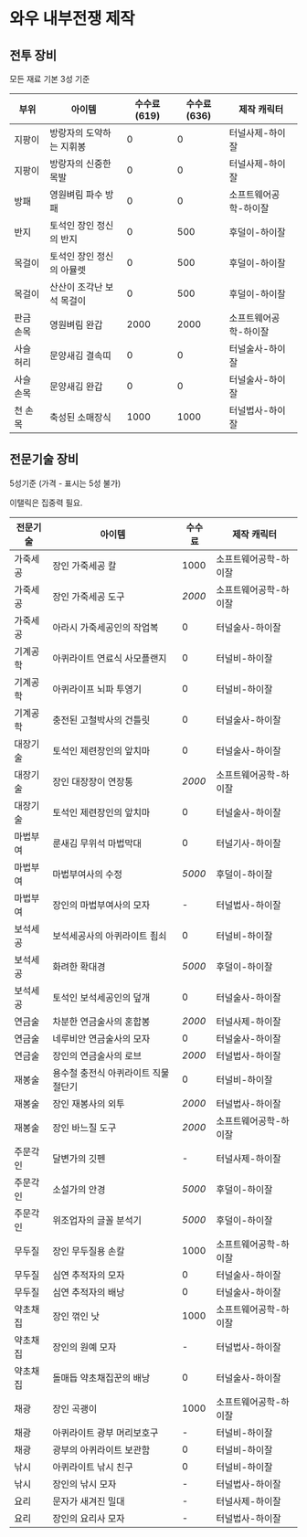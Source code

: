 # 와우 내부전쟁 제작

## 전투 장비

모든 재료 기본 3성 기준

| 부위 | 아이템 | 수수료(619) | 수수료 (636) | 제작 캐릭터 |
|-|-|-|-|-|
|지팡이|방랑자의 도약하는 지휘봉|0|0|터널사제-하이잘|
|지팡이|방랑자의 신중한 목발|0|0|터널사제-하이잘|
|방패|영원벼림 파수 방패|0|0|소프트웨어공학-하이잘|
|반지|토석인 장인 정신의 반지|0|500|후덜이-하이잘|
|목걸이|토석인 장인 정신의 아뮬렛|0|500|후덜이-하이잘|
|목걸이|산산이 조각난 보석 목걸이|0|500|후덜이-하이잘|
|판금 손목|영원벼림 완갑|2000|2000|소프트웨어공학-하이잘|
|사슬 허리|문양새김 결속띠|0|0|터널술사-하이잘|
|사슬 손목|문양새김 완갑|0|0|터널술사-하이잘|
|천 손목|축성된 소매장식|1000|1000|터널법사-하이잘|

## 전문기술 장비

5성기준 (가격 - 표시는 5성 불가)

이탤릭은 집중력 필요.

| 전문기술 | 아이템 | 수수료 | 제작 캐릭터 |
|-|-|-|-|
|가죽세공|장인 가죽세공 칼|1000|소프트웨어공학-하이잘|
|가죽세공|장인 가죽세공 도구|_2000_|소프트웨어공학-하이잘|
|가죽세공|아라시 가죽세공인의 작업복|0|터널술사-하이잘|
|기계공학|아퀴라이트 연료식 사모플랜지|0|터널비-하이잘|
|기계공학|아퀴라이프 뇌파 투영기|0|터널비-하이잘|
|기계공학|충전된 고철박사의 건틀릿|0|터널술사-하이잘|
|대장기술|토석인 제련장인의 앞치마|0|터널술사-하이잘|
|대장기술|장인 대장장이 연장통|_2000_|소프트웨어공학-하이잘|
|대장기술|토석인 제련장인의 앞치마|0|터널술사-하이잘|
|마법부여|룬새김 무위석 마법막대|0|터널기사-하이잘|
|마법부여|마법부여사의 수정|_5000_|후덜이-하이잘|
|마법부여|장인의 마법부여사의 모자|-|터널법사-하이잘|
|보석세공|보석세공사의 아퀴라이트 죔쇠|0|터널비-하이잘|
|보석세공|화려한 확대경|_5000_|후덜이-하이잘|
|보석세공|토석인 보석세공인의 덮개|0|터널술사-하이잘|
|연금술|차분한 연금술사의 혼합봉|_2000_|터널사제-하이잘|
|연금술|네루비안 연금술사의 모자|0|터널술사-하이잘|
|연금술|장인의 연금술사의 로브|_2000_|터널법사-하이잘|
|재봉술|용수철 충전식 아퀴라이트 직물 절단기|0|터널비-하이잘|
|재봉술|장인 재봉사의 외투|_2000_|터널법사-하이잘|
|재봉술|장인 바느질 도구|_2000_|소프트웨어공학-하이잘|
|주문각인|달변가의 깃펜|-|터널사제-하이잘|
|주문각인|소설가의 안경|_5000_|후덜이-하이잘|
|주문각인|위조업자의 글꼴 분석기|_5000_|후덜이-하이잘|
|무두질|장인 무두질용 손칼|1000|소프트웨어공학-하이잘|
|무두질|심연 추적자의 모자|0|터널술사-하이잘|
|무두질|심연 추적자의 배낭|0|터널술사-하이잘|
|약초채집|장인 꺾인 낫|1000|소프트웨어공학-하이잘|
|약초채집|장인의 원예 모자|-|터널법사-하이잘|
|약초채집|돌매듭 약초채집꾼의 배낭|0|터널술사-하이잘|
|채광|장인 곡괭이|1000|소프트웨어공학-하이잘|
|채광|아퀴라이트 광부 머리보호구|-|터널비-하이잘|
|채광|광부의 아퀴라이트 보관함|0|터널비-하이잘|
|낚시|아퀴라이트 낚시 친구|0|터널비-하이잘|
|낚시|장인의 낚시 모자|-|터널법사-하이잘|
|요리|문자가 새겨진 밀대|-|터널사제-하이잘|
|요리|장인의 요리사 모자|-|터널법사-하이잘|


